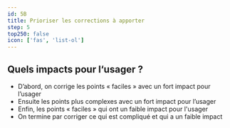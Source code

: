 ```yaml
---
id: 5B
title: Prioriser les corrections à apporter
step: 5
top250: false
icon: ['fas', 'list-ol']
---
```


## Quels impacts pour l‘usager ?

* D’abord, on corrige les points « faciles » avec un fort impact pour l’usager
* Ensuite les points plus complexes avec un fort impact pour l’usager
* Enfin, les points « faciles » qui ont un faible impact pour l'usager
* On termine par corriger ce qui est compliqué et qui a un faible impact
